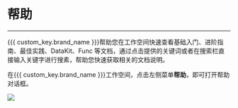 # 帮助
---

{{{ custom_key.brand_name }}}帮助您在工作空间快速查看基础入门、进阶指南、最佳实践、DataKit、Func 等文档，通过点击提供的关键词或者在搜索栏直接输入关键字进行搜素，帮助您快速获取相关的文档说明。

在{{{ custom_key.brand_name }}}工作空间，点击左侧菜单**帮助**，即可打开帮助对话框。

![](img/15_help_01.png)

<!-- 

点击**关键字**即可进行搜索。

![](img/15_help_02.png)

点击**显示更多**可查看更多关键字。

![](img/15_help_03.png)

鼠标悬停在帮助菜单，可选择直接进入{{{ custom_key.brand_name }}}帮助中心和更新日志。

![](img/15_help_04.png)
-->


